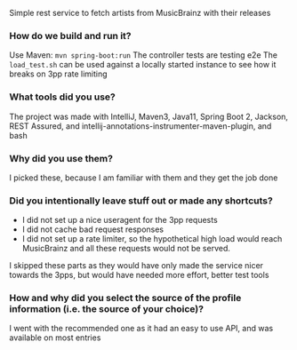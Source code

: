 Simple rest service to fetch artists from MusicBrainz with their releases

### How do we build and run it?
Use Maven: `mvn spring-boot:run`
The controller tests are testing e2e
The `load_test.sh` can be used against a locally started instance to see how it breaks on 3pp rate limiting

### What tools did you use?
The project was made with IntelliJ, Maven3, Java11, Spring Boot 2, Jackson, REST Assured, and intellij-annotations-instrumenter-maven-plugin, and bash

### Why did you use them?
I picked these, because I am familiar with them and they get the job done

### Did you intentionally leave stuff out or made any shortcuts?
 * I did not set up a nice useragent for the 3pp requests
 * I did not cache bad request responses
 * I did not set up a rate limiter, so the hypothetical high load would reach MusicBrainz and all these requests would not be served.
 
I skipped these parts as they would have only made the service nicer towards the 3pps, but would have needed more effort, better test tools


### How and why did you select the source of the profile information (i.e. the source of your choice)?
I went with the recommended one as it had an easy to use API, and was available on most entries
